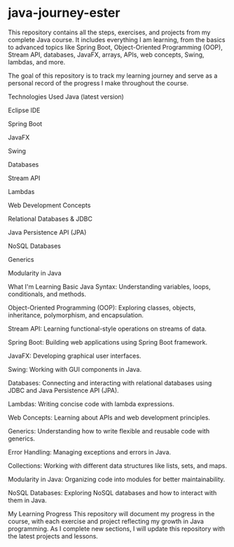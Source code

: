 # java-journey-ester

This repository contains all the steps, exercises, and projects from my complete Java course. It includes everything I am learning, from the basics to advanced topics like Spring Boot, Object-Oriented Programming (OOP), Stream API, databases, JavaFX, arrays, APIs, web concepts, Swing, lambdas, and more.

The goal of this repository is to track my learning journey and serve as a personal record of the progress I make throughout the course.

Technologies Used
Java (latest version)

Eclipse IDE

Spring Boot

JavaFX

Swing

Databases

Stream API

Lambdas

Web Development Concepts

Relational Databases & JDBC

Java Persistence API (JPA)

NoSQL Databases

Generics

Modularity in Java

What I'm Learning
Basic Java Syntax: Understanding variables, loops, conditionals, and methods.

Object-Oriented Programming (OOP): Exploring classes, objects, inheritance, polymorphism, and encapsulation.

Stream API: Learning functional-style operations on streams of data.

Spring Boot: Building web applications using Spring Boot framework.

JavaFX: Developing graphical user interfaces.

Swing: Working with GUI components in Java.

Databases: Connecting and interacting with relational databases using JDBC and Java Persistence API (JPA).

Lambdas: Writing concise code with lambda expressions.

Web Concepts: Learning about APIs and web development principles.

Generics: Understanding how to write flexible and reusable code with generics.

Error Handling: Managing exceptions and errors in Java.

Collections: Working with different data structures like lists, sets, and maps.

Modularity in Java: Organizing code into modules for better maintainability.

NoSQL Databases: Exploring NoSQL databases and how to interact with them in Java.

My Learning Progress
This repository will document my progress in the course, with each exercise and project reflecting my growth in Java programming. As I complete new sections, I will update this repository with the latest projects and lessons.
